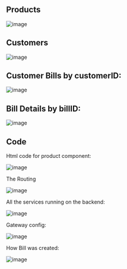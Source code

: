 ## Products

![image](https://user-images.githubusercontent.com/81532862/207161803-6d756916-f95d-4930-89e1-f81d81458e35.png)

## Customers

![image](https://user-images.githubusercontent.com/81532862/207161932-ce4bcc27-b98b-4aa5-8c74-4314162231bc.png)

## Customer Bills by customerID:

![image](https://user-images.githubusercontent.com/81532862/207350480-7d476de6-0ab1-41d0-9901-ea27fc8fb161.png)



## Bill Details by billID:

![image](https://user-images.githubusercontent.com/81532862/207350931-597287fa-d881-4a46-b39a-a94307e19283.png)





## Code

Html code for product component:

![image](https://user-images.githubusercontent.com/81532862/207162717-77cedb44-cb47-4ec3-a96c-e2d92f677640.png)

The Routing

![image](https://user-images.githubusercontent.com/81532862/207162947-4873e52d-7c52-468e-96d7-316113aa6264.png)


All the services running on the backend:

![image](https://user-images.githubusercontent.com/81532862/207163109-60f3c200-0b90-4370-a2e0-d33ce186cc20.png)

Gateway config:

![image](https://user-images.githubusercontent.com/81532862/207163972-bcce4592-28b5-4dfa-996b-fee4291e7ef0.png)

How Bill was created:

![image](https://user-images.githubusercontent.com/81532862/207164182-cc57a2b8-4b96-47e5-b39b-676af5c7141a.png)







